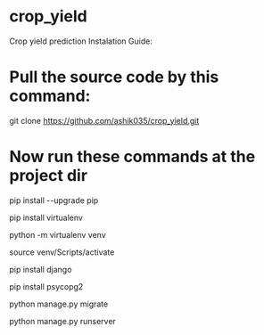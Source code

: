 # crop_yield
Crop yield prediction Instalation Guide:

# Pull the source code by this command: 
git clone https://github.com/ashik035/crop_yield.git

# Now run these commands at the project dir

pip install --upgrade pip

pip install virtualenv

python -m virtualenv venv 

source venv/Scripts/activate

pip install django

pip install psycopg2

python manage.py migrate

python manage.py runserver

